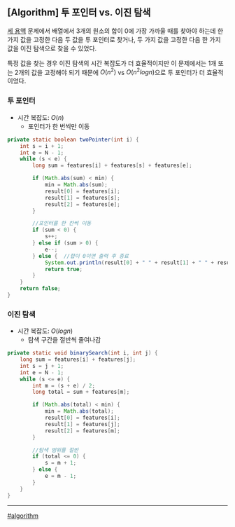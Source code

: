 ## [Algorithm] 투 포인터 vs. 이진 탐색

[세 용액](https://www.acmicpc.net/problem/2473) 문제에서 배열에서 3개의 원소의 합이 0에 가장 가까울 때를 찾아야 하는데 한 가지 값을 고정한 다음 두 값을 투 포인터로 찾거나, 두 가지 값을 고정한 다음 한 가지 값을 이진 탐색으로 찾을 수 있었다.

특정 값을 찾는 경우 이진 탐색의 시간 복잡도가 더 효율적이지만 이 문제에서는 1개 또는 2개의 값을 고정해야 되기 때문에 $O(n^2)$ vs $O(n^2logn)$으로 투 포인터가 더 효율적이었다.

### 투 포인터
- 시간 복잡도: $O(n)$
  - 포인터가 한 번씩만 이동

```java
private static boolean twoPointer(int i) {
    int s = i + 1;
    int e = N - 1;
    while (s < e) {
        long sum = features[i] + features[s] + features[e];

        if (Math.abs(sum) < min) {
            min = Math.abs(sum);
            result[0] = features[i];
            result[1] = features[s];
            result[2] = features[e];
        }

        //포인터를 한 칸씩 이동
        if (sum < 0) {
            s++;
        } else if (sum > 0) {
            e--;
        } else {  //합이 0이면 출력 후 종료
            System.out.println(result[0] + " " + result[1] + " " + result[2]);
            return true;
        }
    }
    return false;
}
```

### 이진 탐색
- 시간 복잡도: $O(logn)$
  - 탐색 구간을 절반씩 줄여나감

```java
private static void binarySearch(int i, int j) {
    long sum = features[i] + features[j];
    int s = j + 1;
    int e = N - 1;
    while (s <= e) {
        int m = (s + e) / 2;
        long total = sum + features[m];

        if (Math.abs(total) < min) {
            min = Math.abs(total);
            result[0] = features[i];
            result[1] = features[j];
            result[2] = features[m];
        }

        //탐색 범위를 절반
        if (total <= 0) {
            s = m + 1;
        } else {
            e = m - 1;
        }
    }
}
```

***
[#algorithm](https://github.com/wda067/TIL/search?q=%23algorithm&type=code)
